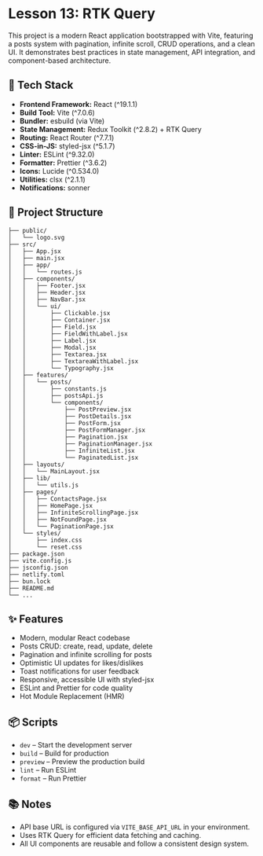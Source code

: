 # Lesson 13: RTK Query

This project is a modern React application bootstrapped with Vite, featuring a posts system with pagination, infinite scroll, CRUD operations, and a clean UI. It demonstrates best practices in state management, API integration, and component-based architecture.

## 🚀 Tech Stack

- **Frontend Framework:** React (^19.1.1)
- **Build Tool:** Vite (^7.0.6)
- **Bundler:** esbuild (via Vite)
- **State Management:** Redux Toolkit (^2.8.2) + RTK Query
- **Routing:** React Router (^7.7.1)
- **CSS-in-JS:** styled-jsx (^5.1.7)
- **Linter:** ESLint (^9.32.0)
- **Formatter:** Prettier (^3.6.2)
- **Icons:** Lucide (^0.534.0)
- **Utilities:** clsx (^2.1.1)
- **Notifications:** sonner

## 📁 Project Structure

```
├── public/
│   └── logo.svg
├── src/
│   ├── App.jsx
│   ├── main.jsx
│   ├── app/
│   │   └── routes.js
│   ├── components/
│   │   ├── Footer.jsx
│   │   ├── Header.jsx
│   │   ├── NavBar.jsx
│   │   └── ui/
│   │       ├── Clickable.jsx
│   │       ├── Container.jsx
│   │       ├── Field.jsx
│   │       ├── FieldWithLabel.jsx
│   │       ├── Label.jsx
│   │       ├── Modal.jsx
│   │       ├── Textarea.jsx
│   │       ├── TextareaWithLabel.jsx
│   │       └── Typography.jsx
│   ├── features/
│   │   └── posts/
│   │       ├── constants.js
│   │       ├── postsApi.js
│   │       └── components/
│   │           ├── PostPreview.jsx
│   │           ├── PostDetails.jsx
│   │           ├── PostForm.jsx
│   │           ├── PostFormManager.jsx
│   │           ├── Pagination.jsx
│   │           ├── PaginationManager.jsx
│   │           ├── InfiniteList.jsx
│   │           └── PaginatedList.jsx
│   ├── layouts/
│   │   └── MainLayout.jsx
│   ├── lib/
│   │   └── utils.js
│   ├── pages/
│   │   ├── ContactsPage.jsx
│   │   ├── HomePage.jsx
│   │   ├── InfiniteScrollingPage.jsx
│   │   ├── NotFoundPage.jsx
│   │   └── PaginationPage.jsx
│   └── styles/
│       ├── index.css
│       └── reset.css
├── package.json
├── vite.config.js
├── jsconfig.json
├── netlify.toml
├── bun.lock
├── README.md
└── ...
```

## ✨ Features

- Modern, modular React codebase
- Posts CRUD: create, read, update, delete
- Pagination and infinite scrolling for posts
- Optimistic UI updates for likes/dislikes
- Toast notifications for user feedback
- Responsive, accessible UI with styled-jsx
- ESLint and Prettier for code quality
- Hot Module Replacement (HMR)

## 📦 Scripts

- `dev` – Start the development server
- `build` – Build for production
- `preview` – Preview the production build
- `lint` – Run ESLint
- `format` – Run Prettier

## 📚 Notes

- API base URL is configured via `VITE_BASE_API_URL` in your environment.
- Uses RTK Query for efficient data fetching and caching.
- All UI components are reusable and follow a consistent design system.
